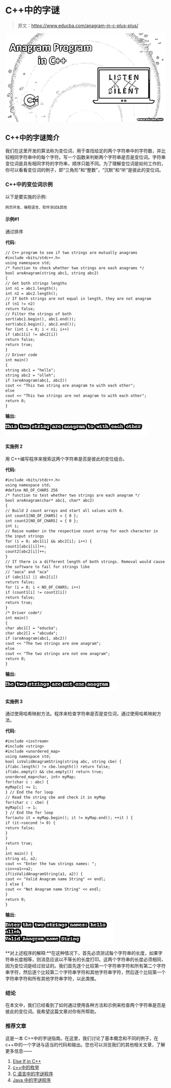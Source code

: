 # C++中的字谜

> 原文：<https://www.educba.com/anagram-in-c-plus-plus/>

![anagram program in c++](img/c0556a371fb8ddcf0e051fc9063421db.png)



## C++中的字谜简介

我们在这里开发的算法称为变位词，用于查找给定的两个字符串中的字符数，并比较相同字符串中的每个字符。写一个函数来判断两个字符串是否是变位词。字符串变位词是具有相同字符的字符串，顺序只能不同。为了理解变位词是如何工作的，你可以看看变位词的例子，即“三角形”和“整数”，“沉默”和“听”是彼此的变位词。

### C++中的变位词示例

以下是要实施的示例:

<small>网页开发、编程语言、软件测试&其他</small>

#### 示例#1

通过排序

**代码:**

```
// C++ program to see if two strings are mutually anagrams
#include <bits/stdc++.h>
using namespace std;
/* function to check whether two strings are each anagrams */
bool areAnagram(string abc1, string abc2)
{
// Get both strings lengths
int n1 = abc1.length();
int n2 = abc2.length();
// If both strings are not equal in length, they are not anagram
if (n1 != n2)
return false;
// Filter the strings of both
sort(abc1.begin(), abc1.end());
sort(abc2.begin(), abc2.end());
for (int i = 0; i < n1; i++)
if (abc1[i] != abc2[i])
return false;
return true;
}
// Driver code
int main()
{
string abc1 = "hello";
string abc2 = "olleh";
if (areAnagram(abc1, abc2))
cout << "This two string are anagram to with each other";
else
cout << "This two strings are not anagram to with each other";
return 0;
}
```

**输出:**

![Anagram in C++ - 1](img/fc73b75e5846ad8d70428a750084a330.png)



#### 实施例 2

用 C++编写程序来搜索这两个字符串是否是彼此的变位组合。

**代码:**

```
#include <bits/stdc++.h>
using namespace std;
#define NO_OF_CHARS 256
/* function to test whether two strings are each anagram */
bool areAnagram(char* abc1, char* abc2)
{
// Build 2 count arrays and start all values with 0.
int count1[NO_OF_CHARS] = { 0 };
int count2[NO_OF_CHARS] = { 0 };
int i;
// Raise number in the respective count array for each character in the input strings
for (i = 0; abc1[i] && abc2[i]; i++) {
count1[abc1[i]]++;
count2[abc2[i]]++;
}
// If there is a different length of both strings. Removal would cause the software to fail for strings like
// "aaca" and "aca"
if (abc1[i] || abc2[i])
return false;
for (i = 0; i < NO_OF_CHARS; i++)
if (count1[i] != count2[i])
return false;
return true;
}
/* Driver code*/
int main()
{
char abc1[] = "educba";
char abc2[] = "abcuda";
if (areAnagram(abc1, abc2))
cout << "The two strings are one anagram";
else
cout << "The two strings are not one anagram";
return 0;
}
```

**输出:**

![Anagram in C++ - 2](img/c40003b6fd5929b36168145820106c3d.png)



#### 实施例 3

通过使用哈希映射方法。程序来检查字符串是否是变位词，通过使用哈希映射方法。

**代码:**

```
#include <iostream>
#include <string>
#include <unordered_map>
using namespace std;
bool isValidAnagramString(string abc, string cbe) {
if(abc.length() != cbe.length()) return false;
if(abc.empty() && cbe.empty()) return true;
unordered_map<char, int> myMap;
for(char c : abc) {
myMap[c] += 1;
} // End the for loop
// Read the string cbe and check it in myMap
for(char c : cbe) {
myMap[c] -= 1;
} // End the for loop
for(auto it = myMap.begin(); it != myMap.end(); ++it ) {
if (it->second != 0) {
return false;
}
}
return true;
}
int main() {
string a1, a2;
cout << "Enter the two strings names: ";
cin>>a1>>a2;
if(isValidAnagramString(a1, a2)) {
cout << "Valid Anagram name String" << endl;
} else {
cout << "Not Anagram name String" << endl;
}
return 0;
}
```

**输出:**

![two strings](img/8aba7a2c8a1f8cec9cabed7907f43f6c.png)



**对上述程序的解释:**在这种情况下，首先必须测试每个字符串的长度，如果字符串长度相等，则消息应该以不等长的长度打印。这两个字符串的长度必须相同，因为变位词是经过验证的。我们首先逐个比较第一个字符串字符和所有第二个字符串字符，然后逐个比较第二个字符串字符和其他字符串字符，然后逐个比较第一个字符串字符和所有其他字符串字符，以此类推。

### 结论

在本文中，我们已经看到了如何通过使用各种方法和示例来检查两个字符串是否是彼此的变位词。我希望这篇文章对你有所帮助。

### 推荐文章

这是一本 C++中的字谜指南。在这里，我们讨论了基本概念和不同的例子，在 c++中的一个字谜与适当的代码和输出。您也可以浏览我们的其他相关文章，了解更多信息——

1.  [Else If in C++](https://www.educba.com/else-if-in-c-plus-plus/)
2.  [c++中的枚举](https://www.educba.com/enum-in-c-plus-plus/)
3.  [C 语言中的字谜程序](https://www.educba.com/anagram-program-in-c/)
4.  [Java 中的字谜程序](https://www.educba.com/anagram-program-in-java/)





